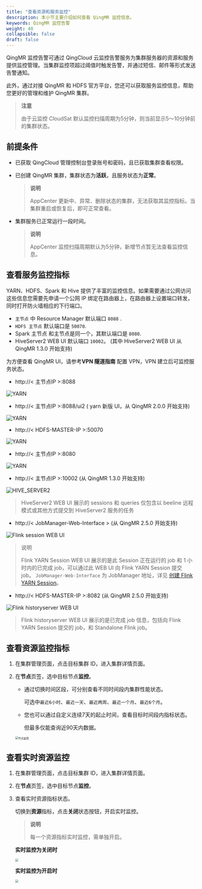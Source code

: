 ```yaml
---
title: "查看资源和服务监控"
description: 本小节主要介绍如何查看 QingMR 监控信息。 
keywords: QingMR 监控告警
weight: 40
collapsible: false
draft: false
---
```



QingMR 监控告警可通过 QingCloud 云监控告警服务为集群服务器的资源和服务提供监控管理。当集群监控项超过阈值时触发告警，并通过短信、邮件等形式发送告警通知。

此外，通过对接 QingMR 和 HDFS 官方平台，您还可以获取服务监控信息，帮助您更好的管理和维护 QingMR 集群。

> **注意**
> 
> 由于云监控 CloudSat 默认监控扫描周期为5分钟，则当前显示5～10分钟前的集群状态。

## 前提条件

- 已获取 QingCloud 管理控制台登录账号和密码，且已获取集群查看权限。
- 已创建 QingMR 集群，集群状态为**活跃**，且服务状态为**正常**。 
  
  > **说明**
  >
  > AppCenter 更新中、异常、删除状态的集群，无法获取其监控指标。当集群重启或恢复后，即可正常查看。
  
- 集群服务已正常运行一段时间。
  
  > **说明**
  >
  > AppCenter 监控扫描周期默认为5分钟，新增节点暂无法查看监控信息。

## 查看服务监控指标

YARN、HDFS、Spark 和 Hive 提供了丰富的监控信息。如果需要通过公网访问这些信息您需要先申请一个公网 IP 绑定在路由器上，在路由器上设置端口转发，同时打开防火墙相应的下行端口。

- `主节点` 中 Resource Manager 默认端口 `8088` .
- `HDFS 主节点` 默认端口是 `50070`.
- Spark 主节点 和主节点是同一个，其默认端口是 `8080`.
- HiveServer2 WEB UI 默认端口 `10002`。 (其中 HiveServer2 WEB UI 从 QingMR 1.3.0 开始支持)

为方便查看 QingMR UI，请参考**VPN 隧道指南** 配置 VPN，VPN 建立后可监控服务状态。

- http://< 主节点IP >:8088

![YARN](../../../_images/yarn_monitoring.png)

- http://< 主节点IP >:8088/ui2  ( yarn 新版 UI，从 QingMR 2.0.0 开始支持)

![YARN](../../../_images/yarn_monitoring_ui2.png)

- http://< HDFS-MASTER-IP >:50070

![YARN](../../../_images/hdfs_monitoring.png)

- http://< 主节点IP >:8080

![YARN](../../../_images/spark_monitoring.png)

- http://< 主节点IP >:10002 (从 QingMR 1.3.0 开始支持)

![HIVE_SERVER2](../../../_images/hive_server2_monitoring.png)
> HiveServer2 WEB UI 展示的 sessions 和 queries 仅包含以 beeline 远程模式或其他方式提交到 HiveServer2 服务的任务

- http://< JobManager-Web-Interface > (从 QingMR 2.5.0 开始支持)

![Flink session WEB UI](../../../_images/flink_session_dashboard.png)

> 说明
>
> Flink YARN Session WEB UI 展示的是此 Session 正在运行的 job 和 1 小时内的已完成 job，可以通过此 WEB UI 向 Flink YARN Session 提交 job。 `JobManager-Web-Interface` 为 JobManager 地址，详见 [创建 Flink YARN Session](../../database_userguide/qingmr_flink)。

- http://< HDFS-MASTER-IP >:8082 (从 QingMR 2.5.0 开始支持)

![Flink historyserver WEB UI](../../../_images/flink_dashboard.png)

> Flink historyserver WEB UI 展示的是已完成 job 信息，包括向 Flink YARN Session 提交的 job，和 Standalone Flink job。

## 查看资源监控指标

1. 在集群管理页面，点击目标集群 ID，进入集群详情页面。
2. 在**节点**页签，选中目标节点**监控**。

   - 通过切换时间区段，可分别查看不同时间段内集群性能状态。
     
     可选中`最近6小时`、`最近一天`、`最近两周`、`最近一个月`、`最近6个月`。
     
   - 您也可以通过自定义连续7天的起止时间，查看目标时间段内指标状态。
   
     但最多仅能查询近90天内数据。
   
   <img src="../../../_images/manual_node_monitor.png" alt="节点监控" style="zoom:50%;" />

## 查看实时资源监控

1. 在集群管理页面，点击目标集群 ID，进入集群详情页面。

2. 在**节点**页签，选中目标节点**监控**。
   
3. 查看实时资源指标状态。

   切换到**资源**指标，点击**关闭**状态按钮，开启实时监控。

   > **说明**
   >
   > 每一个资源指标实时监控，需单独开启。

   **实时监控为关闭时**

   <img src="../../../_images/manual_resource_monitor.png" style="zoom:50%;" />

   **实时监控为开启时**

   <img src="../../../_images/manual_resource_monitor_realtime.png" style="zoom:50%;" />

